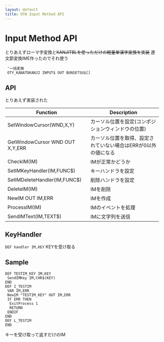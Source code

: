 ```yaml
---
layout: default
title: OTW Input Method API
---
```

# Input Method API
とりあえずローマ字変換と~~KANJITBLを使っただけの軽量単漢字変換を実装~~
連文節変換IME作ったのでそれ使う

```bas
 '一括変換
 OTY_KANATOKANJI INPUT$ OUT BUNSETSU$[]
```

## API

とりあえず実装された

|Function|Description|
|---|---|
|SetWindowCursor(WND,X,Y)|カーソル位置を設定(コンポジションウィンドウの位置)|
|GetWindowCursor WND OUT X,Y,ERR|カーソル位置を取得、設定されていない場合はERRが0以外の値になる|
|CheckIM(IM)|IMが正常かどうか|
|SetIMKeyHandler(IM,FUNC$)|キーハンドラを設定|
|SetIMDeleteHandler(IM,FUNC$)|削除ハンドラを設定|
|DeleteIM(IM)|IMを削除|
|NewIM OUT IM,ERR|IMを作成|
|ProcessIM(IM)|IMのイベントを処理|
|SendIMText(IM,TEXT$)|IMに文字列を送信|

## KeyHandler
`DEF handler IM,KEY`
KEYを受け取る

## Sample

```BAS
DEF TESTIM_KEY IM,KEY
 SendIMKey IM,CHR$(KEY)
END
DEF I_TESTIM
 VAR IM,ERR
 NewIM "TESTIM_KEY" OUT IM,ERR
 IF ERR THEN
  ExitProcess 1
  RETURN
 ENDIF
END
DEF L_TESTIM
END
```

キーを受け取って返すだけのIM

